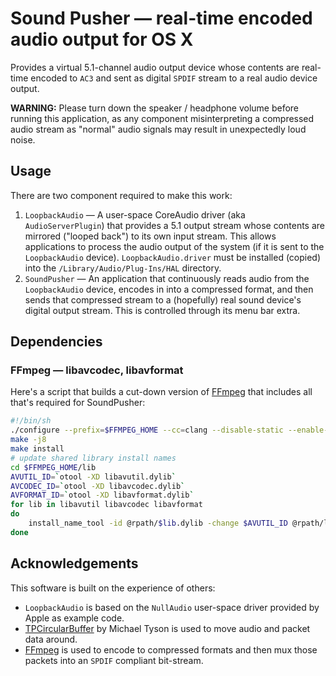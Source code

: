 # Sound Pusher — real-time encoded audio output for OS X
Provides a virtual 5.1-channel audio output device whose contents are real-time encoded to `AC3` and sent as digital `SPDIF` stream to a real audio device output.

**WARNING:** Please turn down the speaker / headphone volume before running this application, as any component misinterpreting a compressed audio stream as "normal" audio signals may result in unexpectedly loud noise.

## Usage
There are two component required to make this work:
1. `LoopbackAudio` — A user-space CoreAudio driver (aka `AudioServerPlugin`) that provides a 5.1 output stream whose contents are mirrored ("looped back") to its own input stream. This allows applications to process the audio output of the system (if it is sent to the `LoopbackAudio` device). `LoopbackAudio.driver` must be installed (copied) into the `/Library/Audio/Plug-Ins/HAL` directory.
2. `SoundPusher` — An application that continuously reads audio from the `LoopbackAudio` device, encodes in into a compressed format, and then sends that compressed stream to a (hopefully) real sound device's digital output stream. This is controlled through its menu bar extra.

## Dependencies
### FFmpeg — libavcodec, libavformat
Here's a script that builds a cut-down version of [FFmpeg](http://www.ffmpeg.org) that includes all that's required for SoundPusher:
```sh
#!/bin/sh
./configure --prefix=$FFMPEG_HOME --cc=clang --disable-static --enable-shared --extra-ldlibflags=-Wl,-unexported_symbol,"_ff_*" --disable-all --disable-doc --disable-everything --disable-pthreads --disable-iconv --disable-securetransport --enable-avutil --enable-avcodec --enable-avformat --enable-encoder=ac3 --enable-muxer=spdif
make -j8
make install
# update shared library install names
cd $FFMPEG_HOME/lib
AVUTIL_ID=`otool -XD libavutil.dylib`
AVCODEC_ID=`otool -XD libavcodec.dylib`
AVFORMAT_ID=`otool -XD libavformat.dylib`
for lib in libavutil libavcodec libavformat
do
    install_name_tool -id @rpath/$lib.dylib -change $AVUTIL_ID @rpath/libavutil.dylib -change $AVCODEC_ID @rpath/libavcodec.dylib -change $AVFORMAT_ID @rpath/libavformat.dylib $lib.dylib
done
```

## Acknowledgements
This software is built on the experience of others:
- `LoopbackAudio` is based on the `NullAudio` user-space driver provided by Apple as example code.
- [TPCircularBuffer](https://github.com/michaeltyson/TPCircularBuffer/) by Michael Tyson is used to move audio and packet data around.
- [FFmpeg](http://www.ffmpeg.org) is used to encode to compressed formats and then mux those packets into an `SPDIF` compliant bit-stream.
